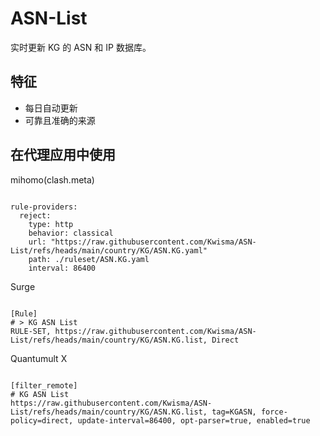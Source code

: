 
# ASN-List

实时更新 KG 的 ASN 和 IP 数据库。

## 特征

- 每日自动更新
- 可靠且准确的来源

## 在代理应用中使用

mihomo(clash.meta)

<pre><code class="language-javascript">
rule-providers:
  reject:
    type: http
    behavior: classical
    url: "https://raw.githubusercontent.com/Kwisma/ASN-List/refs/heads/main/country/KG/ASN.KG.yaml"
    path: ./ruleset/ASN.KG.yaml
    interval: 86400
</code></pre>

Surge

<pre><code class="language-javascript">
[Rule]
# > KG ASN List
RULE-SET, https://raw.githubusercontent.com/Kwisma/ASN-List/refs/heads/main/country/KG/ASN.KG.list, Direct
</code></pre>

Quantumult X

<pre><code class="language-javascript">
[filter_remote]
# KG ASN List
https://raw.githubusercontent.com/Kwisma/ASN-List/refs/heads/main/country/KG/ASN.KG.list, tag=KGASN, force-policy=direct, update-interval=86400, opt-parser=true, enabled=true
</code></pre>
